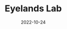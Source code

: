 ---
# Leave the homepage title empty to use the site title
title: Eyelands Lab
summary: The Eyelands Lab/ØyeLab is a lab dedicated to understanding what knowledge humans have about their languages and how they put that knowledge to use in real-time language processing. We are jointly based in the Department of Language Studies at UTSC and Department of Language and Literature at NTNU. The lab is affiliated with the CAP Lab at UTSC.

date: 2022-10-24
type: landing
cms_exclude: true

# View.
#   1 = List
#   2 = Compact
#   3 = Card
#   4 = Citation
view: 4

# Optional header image (relative to `static/media/` folder).
banner:
  caption: ''
  image: ''

sections:
  # - block: about.biography
  #   id: about
  #   content:
  #     title: Biography
  - block: collection
    id: publications
    content:
      title: Publications
      text: |-
        {{% callout note %}}
        Quickly discover relevant content by [filtering publications](./publication/).
        {{% /callout %}}
      filters:
        folders:
          - publication
        exclude_featured: false
    design:
      columns: '2'
      view: citation

---